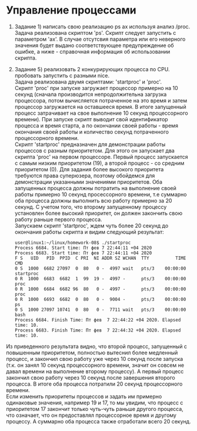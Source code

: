 # Управление процессами
1. Задание 1) написать свою реализацию ps ax используя анализ /proc.  
Задача реализована скриптом 'ps'. Скрипт следует запустить с параметром 'ax'. В случае отсутсвия параметра или его неверного значения будет выдано соответствующее предупреждение об ошибке, а ниже - справочная информация об использовании скрипта. 

2. Задание 5) реализовать 2 конкурирующих процесса по CPU. пробовать запустить с разными nice.  
Задача реализована двумя скриптами: 'startproc' и 'proc'.  
Скрипт 'proc' при запуске загружает процессор примерно на 10 секунд (сначала производится непродолжительна загрузка процессора, потом вычисляется потраченное на это время и затем процессор загружается на оставшееся время. В итоге запущенный процесс затрачивает на свое выполнение 10 секунд процессорного времени). При запуске скрипт выводит свой идентификатор процесса и время старта, а по окончании своей работы - время окончания своей работы и количество секунд потраченного процессорного времени.  
Скрипт 'startproc' предназначен для демонстрации работы процессов с разным приоритетом. Для этого он запускает два скрипта 'proc' на первом процессоре. Первый процесс запускается с самым низким приоритетом (19), а второй процесс - со средним приоритетом (0). Для задания более высокого приоритета требуются права суперюзера, поэтому обойдемся для демонстрации указанными значениями приоритетов. Оба запущенных процесса должны потратить на выполнение своей работы примерно 10 секунд просессорного времени, т.е суммарно оба процесса должны выполнить всю работу примерно за 20 секунд. С учетом того, что второму запущенному процессу установлен более высокий приоритет, он должен закончить свою работу раньше первого процесса.  
Запускаем скрипт 'startproc', ждем чуть более 20 секунд до окончания работы скрипта и видим следующий результат:  
	```
	user@linux1:~/linux/homework-08$ ./startproc
	Process 6684. Start time: Пт фев 7 22:44:11 +04 2020
	Process 6683. Start time: Пт фев 7 22:44:11 +04 2020
	F S   UID   PID  PPID  C PRI  NI ADDR SZ WCHAN  TTY          TIME CMD
	0 S  1000  6682 27097  0  80   0 -  4997 wait   pts/3    00:00:00 startproc
	0 R  1000  6683  6682  1  99  19 -  4997 -      pts/3    00:00:00 proc
	0 R  1000  6684  6682 96  80   0 -  4997 -      pts/3    00:00:00 proc
	0 R  1000  6693  6682  0  80   0 -  9004 -      pts/3    00:00:00 ps
	0 S  1000 27097 10741  0  80   0 -  7711 wait   pts/3    00:00:00 bash
	Process 6684. Finish Time: Пт фев  7 22:44:22 +04 2020. Elapsed time: 10.
	Process 6683. Finish Time: Пт фев  7 22:44:32 +04 2020. Elapsed time: 10.
	```
Из приведенного результата видно, что второй процесс, запущенный с повышенным приоритетом, полностью вытеснил более медленный процесс, и закончил свою работу уже через 10 секунд после запуска (т.к. он занял 10 секунд процессорного времени, значит он совсем не давал времени на выполнение второму процессу). А первый процесс закончил свою работу через 10 секунд после завершения второго процесса. В итоге оба процесса потратили 20 секунд процессорного времени.  
Если изменить приоритеты процессов и задать им примерно одинаковые значения, например 19 и 17, то мы увидим, что процесс с приоритетом 17 закончит только чуть-чуть раньше другого процесса, что означает, что он предоставлял процессорное время и другому процессу. А суммарно оба процесса также отработали всего 20 секунд.  


